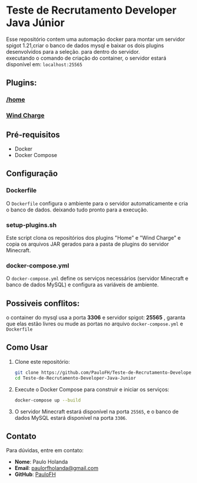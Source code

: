 
# Teste de Recrutamento Developer Java Júnior

Esse repositório contem uma automação docker para montar um servidor spigot 1.21,criar o banco de dados mysql e baixar os dois plugins desenvolvidos para a seleção. para dentro do servidor.\
executando o comando de criação do container, o servidor estará disponível em: `localhost:25565`

## Plugins:
### [/home](https://github.com/PauloFH/Home-MCPlugin)

### [Wind Charge](https://github.com/PauloFH/Wind_Charge-MCPlugin.git)



## Pré-requisitos

- Docker
- Docker Compose

## Configuração

### Dockerfile
O `Dockerfile` configura o ambiente para o servidor automaticamente e cria o banco de dados.
deixando tudo pronto para a execução.

### setup-plugins.sh
Este script clona os repositórios dos plugins "Home" e "Wind Charge" e copia os arquivos JAR gerados para a pasta de plugins do servidor Minecraft.

### docker-compose.yml
O `docker-compose.yml` define os serviços necessários (servidor Minecraft e banco de dados MySQL) e configura as variáveis de ambiente.

## Possiveis conflitos:
o container do mysql usa a porta **3306** e servidor spigot: **25565** , garanta que elas estão livres ou mude as portas no arquivo `docker-compose.yml` e `Dockerfile`


## Como Usar
1. Clone este repositório:
    ```bash
    git clone https://github.com/PauloFH/Teste-de-Recrutamento-Developer-Java-Junior
    cd Teste-de-Recrutamento-Developer-Java-Junior
    ```


2. Execute o Docker Compose para construir e iniciar os serviços:
    ```bash
    docker-compose up --build
    ```

4. O servidor Minecraft estará disponível na porta `25565`, e o banco de dados MySQL estará disponível na porta `3306`.


## Contato

Para dúvidas, entre em contato:
- **Nome**: Paulo Holanda
- **Email**: [paulorfholanda@gmail.com](mailto:paulorfholanda@gmail.com)
- **GitHub**: [PauloFH](https://github.com/PauloFH)
